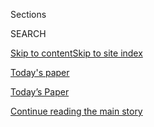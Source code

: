 <div id="app">

<div>

<div class="NYTAppHideMasthead css-zz1s19 e1suatyy0">

<div class="section css-ui9rw0 e1suatyy2">

<div class="css-11hrj97 er09x8g0">

<div class="css-6n7j50">

</div>

<span class="css-1dv1kvn">Sections</span>

<div class="css-10488qs">

<span class="css-1dv1kvn">SEARCH</span>

</div>

[Skip to content](#site-content)[Skip to site index](#site-index)

</div>

<div id="masthead-section-label" class="css-1fnb9ct eaxe0e00">

[Today's
paper](https://www.nytimes.com/section/todayspaper)

</div>

<div class="css-10698na e1huz5gh0">

</div>

</div>

<div id="masthead-bar-one" class="section hasLinks css-15hmgas e1csuq9d3">

<div class="css-uqyvli e1csuq9d0">

</div>

<div class="css-1uqjmks e1csuq9d1">

</div>

<div class="css-9e9ivx">

[](https://myaccount.nytimes.com/auth/login?response_type=cookie&client_id=vi)

</div>

<div class="css-1bvtpon e1csuq9d2">

[Today’s Paper](https://www.nytimes.com/section/todayspaper)

</div>

</div>

</div>

</div>

<div data-aria-hidden="false">

<div id="site-content" data-role="main">

<div id="top-wrapper" class="css-15p45cc eaca97t0" type="top">

<div id="top-slug" class="css-19x0jxb eaca97t1" hidden="">

Advertisement

</div>

[Continue reading the main
story](#after-top)

<div class="ad top-wrapper" style="text-align:center;height:100%;display:block;min-height:90px">

<div id="top" class="place-ad" data-position="top" data-size-key="top">

</div>

</div>

<div id="after-top">

</div>

</div>

<div id="collection-todays-new-york-times" class="section css-15h4p1b e9abtgs0">

<div class="css-1j21atc e1svk9qx1">

<div class="css-fmiefx e1svk9qx2">

<div class="css-1hk7r2m eu54l5x0">

<div id="sponsor-wrapper" class="css-7a1pgi eaca97t0" type="sponsor" hidden="">

<div id="sponsor-slug" class="css-1l4mleb eaca97t1" hidden="">

Supported by

</div>

[Continue reading the main
story](#after-sponsor)

<div id="sponsor" class="ad sponsor-wrapper" style="text-align:left;height:100%;display:block">

</div>

<div id="after-sponsor">

</div>

</div>

</div>

</div>

<div class="css-nfcc9b e1svk9qx3">

<div class="css-vl9dhg e1svk9qx5">

<div class="css-1nrhkj6 e1svk9qx6">

# Today’s Paper

<div class="follow-button-placeholder" data-collection-id="">

</div>

</div>

<div class="css-15h8lyg">

<div class="css-i3zuer">

The Times in Print For

</div>

<div class="css-1vd26hw">

</div>

</div>

</div>

</div>

</div>

1.  [The Front Page](#thefrontpage)
2.  [Tracking An Outbreak](#trackinganoutbreak)
3.  [International](#international)
4.  [National](#national)
5.  [Obituaries](#obituaries)
6.  [Editorials, Op-Ed and Letters](#editorials,op-edandletters)
7.  [Business Day](#businessday)
8.  [Sports Friday](#sportsfriday)
9.  [Weekend Arts](#weekendarts)
10. [Pages A2-A3 and
    Corrections](#pagesa2-a3andcorrections)

<div class="css-4svvz1 ekkqrpp0">

<div class="section css-u82chm ebkl1p30">

<span id="thefrontpage"></span>

## The Front Page

<div class="css-gfgt40 ekkqrpp1">

## Highlights

1.  ![<span class="css-1nk1g0h e1oaj3zl2"><span class="css-1dv1kvn">Credit</span></span>](https://static01.nyt.com/images/2020/07/30/us/gdp-2q-change-promo-1596113580367/gdp-2q-change-promo-1596113580367-videoLarge-v2.png)
    
    <div class="css-10wtrbd">
    
    <div class="css-1dqkjed">
    
    [![](https://static01.nyt.com/images/2020/07/30/us/gdp-2q-change-promo-1596113580367/gdp-2q-change-promo-1596113580367-thumbStandard-v2.png)](/2020/07/30/business/economy/q2-gdp-coronavirus-economy.html)
    
    </div>
    
    ## [A Collapse That Wiped Out 5 Years of Growth, With No Bounce in Sight](/2020/07/30/business/economy/q2-gdp-coronavirus-economy.html)
    
    The second-quarter contraction set a grim record, and it would have
    been worse without government aid that is
    expiring.
    
    <span class="css-me3p27"></span><span class="css-1dydysp e4e4i5l3"></span><span class="css-9voj2j">By
    <span class="css-1baulvz last-byline" itemprop="name">Ben
    Casselman</span></span>
    
    </div>

2.  ![<span class="css-1nk1g0h e1oaj3zl2"><span class="css-1dv1kvn">Credit</span>Doug
    Mills/The New York
    Times</span>](https://static01.nyt.com/images/2020/07/30/us/politics/30TRUMP-ANALYSIS/30TRUMP-ANALYSIS-videoLarge-v2.jpg)
    
    <div class="css-10wtrbd">
    
    <div class="css-1dqkjed">
    
    [![](https://static01.nyt.com/images/2020/07/30/us/politics/30TRUMP-ANALYSIS/30TRUMP-ANALYSIS-thumbStandard-v2.jpg)](/2020/07/30/us/politics/trump-delay-election.html)
    
    </div>
    
    ### news analysis
    
    ## [Trump Attacks an Election He Is at Risk of Losing](/2020/07/30/us/politics/trump-delay-election.html)
    
    Mr. Trump has become a heckler in his own government, failing to
    marshal leaders in Washington to form a robust response to the
    health and economic crises. Instead, he is raising doubts about
    holding the election on
    time.
    
    <span class="css-me3p27"></span><span class="css-1dydysp e4e4i5l3"></span><span class="css-9voj2j">By
    <span class="css-1baulvz last-byline" itemprop="name">Alexander
    Burns</span></span>
    
    </div>

3.  1.  ![<span class="css-1nk1g0h e1oaj3zl2"><span class="css-1dv1kvn">Credit</span></span>](https://static01.nyt.com/images/2020/07/31/us/politics/31dc-wallace-jump1/00dc-wallace-videoLarge.jpg)
        
        <div class="css-10wtrbd">
        
        ### News Analysis
        
        ## [A Half-Century After Wallace, Trump Echoes the Politics of Division](/2020/07/30/us/politics/trump-wallace.html)
        
        <div class="css-ajkwsy">
        
        [![](https://static01.nyt.com/images/2020/07/31/us/politics/31dc-wallace-jump1/00dc-wallace-thumbStandard.jpg)](/2020/07/30/us/politics/trump-wallace.html)
        
        </div>
        
        George Wallace’s speeches and interviews from his 1968 campaign
        feature language and appeals that sound familiar again as the
        “law and order” president sends federal forces into the
        streets.
        
        <span class="css-me3p27"></span><span class="css-1dydysp e4e4i5l3"></span><span class="css-9voj2j">By
        <span class="css-1baulvz last-byline" itemprop="name">Peter
        Baker</span></span>
        
        </div>
    
    2.  ![<span class="css-1nk1g0h e1oaj3zl2"><span class="css-1dv1kvn">Credit</span></span>](https://static01.nyt.com/images/2020/07/30/climate/30CLI-BANGLADESH1/30CLI-BANGLADESH1-videoLarge.jpg)
        
        <div class="css-10wtrbd">
        
        ### Inequity at the boiling point
        
        ## [A Quarter of Bangladesh Is Flooded. Millions Have Lost Everything.](/2020/07/30/climate/bangladesh-floods.html)
        
        <div class="css-ajkwsy">
        
        [![](https://static01.nyt.com/images/2020/07/30/climate/30CLI-BANGLADESH1/30CLI-BANGLADESH1-thumbStandard.jpg)](/2020/07/30/climate/bangladesh-floods.html)
        
        </div>
        
        The country’s latest calamity illustrates a striking inequity of
        our time: The people least responsible for climate change are
        among those most hurt by its
        consequences.
        
        <span class="css-me3p27"></span><span class="css-1dydysp e4e4i5l3"></span><span class="css-9voj2j">By
        <span class="css-1baulvz" itemprop="name">Somini Sengupta</span>
        and
        <span class="css-1baulvz last-byline" itemprop="name">Julfikar
        Ali
    Manik</span></span>
        
        </div>

</div>

<div class="css-p9s95d">

<div class="css-12y5jls">

1.  
    
    <div class="css-14thodx">
    
    <div class="css-141drxa">
    
    [](/2020/07/30/us/john-lewis-live-funeral.html)
    
    ![](https://static01.nyt.com/images/2020/07/30/us/30lewis-funeral5/merlin_175122897_9cfada3c-07bb-4531-8889-888d54df0318-jumbo.jpg?quality=75&auto=webp&disable=upscale)
    
    ## John Lewis, a Man of ‘Unbreakable Perseverance,’ Is Laid to Rest
    
    The civil rights leader was eulogized by former presidents and
    family in Atlanta, the city he represented in Congress for more than
    three decades.
    
    <div class="css-9t0aj2 ea5icrr0">
    
    By <span class="css-1n7hynb">Richard Fausset <span>and</span> Rick
    Rojas</span>
    
    </div>
    
    </div>
    
    <div class="css-1eeg3ce">
    
    Page
    A1
    
    </div>
    
    </div>

2.  
    
    <div class="css-14thodx">
    
    <div class="css-141drxa">
    
    [](/2020/07/30/technology/europe-new-phase-tech-amazon-apple-facebook-google.html)
    
    ![](https://static01.nyt.com/images/2020/07/24/business/00eutech/00eutech-jumbo.jpg?quality=75&auto=webp&disable=upscale)
    
    ## ‘This Is a New Phase’: Europe Shifts Tactics to Limit Tech’s Power
    
    The region’s lawmakers and regulators are taking direct aim at
    Amazon, Facebook, Google and Apple in a series of proposed laws.
    
    <div class="css-9t0aj2 ea5icrr0">
    
    By <span class="css-1n7hynb">Adam Satariano</span>
    
    </div>
    
    </div>
    
    <div class="css-1eeg3ce">
    
    Page
    A1
    
    </div>
    
    </div>

3.  
    
    <div class="css-14thodx">
    
    <div class="css-141drxa">
    
    [](/2020/07/30/science/nasa-mars-launch.html)
    
    ## NASA Launches Perseverance Rover, Capping Summer of Missions to Mars
    
    <div class="css-9t0aj2 ea5icrr0">
    
    By <span class="css-1n7hynb">Kenneth Chang</span>
    
    </div>
    
    </div>
    
    <div class="css-1eeg3ce">
    
    Page
    A21
    
    </div>
    
    </div>

4.  
    
    <div class="css-14thodx">
    
    <div class="css-141drxa">
    
    [](/2020/07/30/us/michael-brown-darren-wilson-ferguson.html)
    
    ## No Charges for Ferguson Officer Who Killed Michael Brown, New Prosecutor Says
    
    <div class="css-9t0aj2 ea5icrr0">
    
    By <span class="css-1n7hynb">John Eligon</span>
    
    </div>
    
    </div>
    
    <div class="css-1eeg3ce">
    
    Page
    A18
    
    </div>
    
    </div>

5.  
    
    <div class="css-14thodx">
    
    <div class="css-141drxa">
    
    [](/2020/07/30/us/native-americans-coronavirus-data.html)
    
    ## Native Americans Feel Devastated by the Virus Yet Overlooked in the Data
    
    <div class="css-9t0aj2 ea5icrr0">
    
    By <span class="css-1n7hynb">Kate Conger, Robert Gebeloff
    <span>and</span> Richard A. Oppel Jr.</span>
    
    </div>
    
    </div>
    
    <div class="css-1eeg3ce">
    
    Page A5
    
    </div>
    
    </div>

6.  
    
    <div class="css-14thodx">
    
    <div class="css-141drxa">
    
    [](/2020/07/30/nyregion/New-jersey-inmate-release-Covid.html)
    
    ## About 20% of N.J. Prisoners Could Be Freed to Avoid Virus
    
    <div class="css-9t0aj2 ea5icrr0">
    
    By <span class="css-1n7hynb">Tracey Tully</span>
    
    </div>
    
    </div>
    
    <div class="css-1eeg3ce">
    
    Page
    A6
    
    </div>
    
    </div>

7.  
    
    <div class="css-14thodx">
    
    <div class="css-141drxa">
    
    [](/2020/07/30/world/middleeast/darfur-sudan.html)
    
    ## The Dictator Who Waged War on Darfur Is Gone, but the Killing Goes On
    
    <div class="css-9t0aj2 ea5icrr0">
    
    By <span class="css-1n7hynb">Declan Walsh</span>
    
    </div>
    
    </div>
    
    <div class="css-1eeg3ce">
    
    Page A11
    
    </div>
    
    </div>

8.  
    
    <div class="css-14thodx">
    
    <div class="css-141drxa">
    
    [](/2020/07/30/technology/big-tech-ceos.html)
    
    ## Grilled by Lawmakers, Big Tech Turns Up the Gaslight
    
    <div class="css-9t0aj2 ea5icrr0">
    
    By <span class="css-1n7hynb">Kevin Roose</span>
    
    </div>
    
    </div>
    
    <div class="css-1eeg3ce">
    
    Page
    B1
    
    </div>
    
    </div>

9.  
    
    <div class="css-14thodx">
    
    <div class="css-141drxa">
    
    [](/2020/07/30/business/economy/fed-talf-wall-street.html)
    
    ## How Pimco’s Cayman-Based Hedge Fund Can Profit From the Fed’s Rescue
    
    <div class="css-9t0aj2 ea5icrr0">
    
    By <span class="css-1n7hynb">Jeanna Smialek</span>
    
    </div>
    
    </div>
    
    <div class="css-1eeg3ce">
    
    Page
    B1
    
    </div>
    
    </div>

10. 
    
    <div class="css-14thodx">
    
    <div class="css-141drxa">
    
    [](/2020/07/30/arts/design/tokyo-olympics-1964-design.html)
    
    ## The 1964 Olympics Certified a New Japan, in Steel and on the Screen
    
    <div class="css-9t0aj2 ea5icrr0">
    
    By <span class="css-1n7hynb">Jason Farago</span>
    
    </div>
    
    </div>
    
    <div class="css-1eeg3ce">
    
    Page C10
    
    </div>
    
    </div>

11. 
    
    <div class="css-14thodx">
    
    <div class="css-141drxa">
    
    [](/2020/07/29/arts/design/kerry-james-marshall-audubon.html)
    
    ## Kerry James Marshall’s Black Birds Take Flight in a New Series
    
    <div class="css-9t0aj2 ea5icrr0">
    
    By <span class="css-1n7hynb">Ted Loos</span>
    
    </div>
    
    </div>
    
    <div class="css-1eeg3ce">
    
    Page C1
    
    </div>
    
    </div>

12. 
    
    <div class="css-14thodx">
    
    <div class="css-141drxa">
    
    [](/2020/07/30/us/politics/herman-cain-dead.html)
    
    ## Herman Cain, Former C.E.O. and Presidential Candidate, Dies at 74
    
    <div class="css-9t0aj2 ea5icrr0">
    
    By <span class="css-1n7hynb">Aimee Ortiz <span>and</span> Katharine
    Q. Seelye</span>
    
    </div>
    
    </div>
    
    <div class="css-1eeg3ce">
    
    Page A23
    
    </div>
    
    </div>

13. 
    
    <div class="css-14thodx">
    
    <div class="css-141drxa">
    
    [](/2020/07/30/sports/basketball/sports-bubble-nba-mlb.html)
    
    ## ‘Bubbles’ Are Working. But How Long Can Sports Stay Inside?
    
    <div class="css-9t0aj2 ea5icrr0">
    
    By <span class="css-1n7hynb">Andrew Keh</span>
    
    </div>
    
    </div>
    
    <div class="css-1eeg3ce">
    
    Page B9
    
    </div>
    
    </div>

</div>

<div class="css-e8rtmy">

<div class="css-p6aiyf">

## TODAYS FRONT PAGES

<div class="css-1ynbx7u">

1.  <span class="css-wn3dab">Edition:</span>
2.  New York
3.  National
4.  International

</div>

<div class="css-1b7i6zk">

</div>

</div>

<div class="css-9n0xhu">

[](http://app.nytimes.com/todayspaper)

<div class="css-1xuus33">

<div class="css-136rh60">

### Another Way to Read Today’s Paper

The daily newspaper, reimagined for the Web. Available to
subscribers.

</div>

<div class="css-1fzqjj2">

![](https://static01.nyt.com/images/section/todayspaper/promo-img@2x.png)

</div>

</div>

<div class="css-xi606m">

<span>Try It Now</span>

</div>

</div>

</div>

</div>

</div>

<div id="mid1-wrapper" class="css-92qh85 eaca97t0" type="rank">

<div id="mid1-slug" class="css-1tag3rd eaca97t1">

Advertisement

</div>

[Continue reading the main
story](#after-mid1)

<div id="mid1" class="ad mid1-wrapper" style="text-align:center;height:100%;display:block">

</div>

<div id="after-mid1">

</div>

</div>

<div class="section css-u82chm ebkl1p30">

<span id="trackinganoutbreak"></span>

## Tracking An Outbreak

1.  
    
    <div class="css-14thodx">
    
    <div class="css-141drxa">
    
    [](/2020/07/30/health/coronavirus-children.html)
    
    ## Children May Carry Coronavirus at High Levels, Study Finds
    
    <div class="css-9t0aj2 ea5icrr0">
    
    By <span class="css-1n7hynb">Apoorva Mandavilli</span>
    
    </div>
    
    </div>
    
    <div class="css-1eeg3ce">
    
    Page
    A4
    
    </div>
    
    </div>

2.  
    
    <div class="css-14thodx">
    
    <div class="css-141drxa">
    
    [](/2020/07/30/us/native-americans-coronavirus-data.html)
    
    ## Native Americans Feel Devastated by the Virus Yet Overlooked in the Data
    
    <div class="css-9t0aj2 ea5icrr0">
    
    By <span class="css-1n7hynb">Kate Conger, Robert Gebeloff
    <span>and</span> Richard A. Oppel Jr.</span>
    
    </div>
    
    </div>
    
    <div class="css-1eeg3ce">
    
    Page
    A5
    
    </div>
    
    </div>

3.  
    
    <div class="css-14thodx">
    
    <div class="css-141drxa">
    
    [](/2020/07/30/world/middleeast/pilgrims-hajj-mecca-coronavirus-pandemic.html)
    
    ## Pilgrims, Fewer and Socially Distanced, Arrive in Mecca for Annual Hajj
    
    <div class="css-9t0aj2 ea5icrr0">
    
    By <span class="css-1n7hynb">Vivian Yee</span>
    
    </div>
    
    </div>
    
    <div class="css-1eeg3ce">
    
    Page A5
    
    </div>
    
    </div>

<div class="css-k0b1g2">

Show More in Tracking An
    Outbreak

</div>

</div>

<div class="section css-u82chm ebkl1p30">

<span id="international"></span>

## International

1.  
    
    <div class="css-14thodx">
    
    <div class="css-141drxa">
    
    [](/2020/07/30/world/middleeast/darfur-sudan.html)
    
    ## The Dictator Who Waged War on Darfur Is Gone, but the Killing Goes On
    
    <div class="css-9t0aj2 ea5icrr0">
    
    By <span class="css-1n7hynb">Declan Walsh</span>
    
    </div>
    
    </div>
    
    <div class="css-1eeg3ce">
    
    Page
    A11
    
    </div>
    
    </div>

2.  
    
    <div class="css-14thodx">
    
    <div class="css-141drxa">
    
    [](/2020/07/30/world/asia/coronavirus-china-quarantine.html)
    
    ## China Uses Quarantines as Cover to Detain Dissidents, Activists Say
    
    <div class="css-9t0aj2 ea5icrr0">
    
    By <span class="css-1n7hynb">Sui-Lee Wee</span>
    
    </div>
    
    </div>
    
    <div class="css-1eeg3ce">
    
    Page A12
    
    </div>
    
    </div>

3.  
    
    <div class="css-14thodx">
    
    <div class="css-141drxa">
    
    [](/2020/07/29/world/asia/hong-kong-arrests-security-law.html)
    
    ## Hong Kong Is Keeping Pro-Democracy Candidates Out of Its Election
    
    <div class="css-9t0aj2 ea5icrr0">
    
    By <span class="css-1n7hynb">Austin Ramzy, Elaine Yu
    <span>and</span> Tiffany May</span>
    
    </div>
    
    </div>
    
    <div class="css-1eeg3ce">
    
    Page A12
    
    </div>
    
    </div>

<div class="css-k0b1g2">

Show More in International

</div>

</div>

<div id="mid2-wrapper" class="css-92qh85 eaca97t0" type="rank">

<div id="mid2-slug" class="css-1tag3rd eaca97t1">

Advertisement

</div>

[Continue reading the main
story](#after-mid2)

<div id="mid2" class="ad mid2-wrapper" style="text-align:center;height:100%;display:block">

</div>

<div id="after-mid2">

</div>

</div>

<div class="section css-u82chm ebkl1p30">

<span id="national"></span>

## National

1.  
    
    <div class="css-14thodx">
    
    <div class="css-141drxa">
    
    [](/2020/07/29/nyregion/lake-solitude-closed-racism.html)
    
    ## ‘Hidden Gem’ Made Popular by TikTok Is Shut to Keep Out-of-Towners Away
    
    <div class="css-9t0aj2 ea5icrr0">
    
    By <span class="css-1n7hynb">Sarah Maslin Nir</span>
    
    </div>
    
    </div>
    
    <div class="css-1eeg3ce">
    
    Page
    A15
    
    </div>
    
    </div>

2.  
    
    <div class="css-14thodx">
    
    <div class="css-141drxa">
    
    [](/2020/07/30/us/politics/obama-trump-biden.html)
    
    ## Obama Unleashes on Trump Privately as He Raises $24 Million for Biden
    
    <div class="css-9t0aj2 ea5icrr0">
    
    By <span class="css-1n7hynb">Shane Goldmacher <span>and</span> Glenn
    Thrush</span>
    
    </div>
    
    </div>
    
    <div class="css-1eeg3ce">
    
    Page
    A16
    
    </div>
    
    </div>

3.  
    
    <div class="css-14thodx">
    
    <div class="css-141drxa">
    
    [](/2020/07/30/nyregion/seth-ducharme-us-attorney-brooklyn.html)
    
    ## Why Barr’s Pick for Brooklyn Prosecutor Faces Scrutiny From All Sides
    
    <div class="css-9t0aj2 ea5icrr0">
    
    By <span class="css-1n7hynb">Nicole Hong</span>
    
    </div>
    
    </div>
    
    <div class="css-1eeg3ce">
    
    Page A16
    
    </div>
    
    </div>

<div class="css-k0b1g2">

Show More in National

</div>

</div>

<div class="section css-u82chm ebkl1p30">

<span id="obituaries"></span>

## Obituaries

1.  
    
    <div class="css-14thodx">
    
    <div class="css-141drxa">
    
    [](/2020/07/30/world/asia/lee-teng-hui-dead.html)
    
    ## Lee Teng-hui, 97, Who Led Taiwan’s Turn to Democracy, Dies
    
    <div class="css-9t0aj2 ea5icrr0">
    
    By <span class="css-1n7hynb">Jonathan Kandell</span>
    
    </div>
    
    </div>
    
    <div class="css-1eeg3ce">
    
    Page A22
    
    </div>
    
    </div>

2.  
    
    <div class="css-14thodx">
    
    <div class="css-141drxa">
    
    [](/2020/07/24/us/bruce-blair-dead.html)
    
    ## Bruce Blair, Crusader for Nuclear Arms Control, Dies at 72
    
    <div class="css-9t0aj2 ea5icrr0">
    
    By <span class="css-1n7hynb">Sam Roberts</span>
    
    </div>
    
    </div>
    
    <div class="css-1eeg3ce">
    
    Page A22
    
    </div>
    
    </div>

3.  
    
    <div class="css-14thodx">
    
    <div class="css-141drxa">
    
    [](/2020/07/30/us/politics/herman-cain-dead.html)
    
    ## Herman Cain, Former C.E.O. and Presidential Candidate, Dies at 74
    
    <div class="css-9t0aj2 ea5icrr0">
    
    By <span class="css-1n7hynb">Aimee Ortiz <span>and</span> Katharine
    Q. Seelye</span>
    
    </div>
    
    </div>
    
    <div class="css-1eeg3ce">
    
    Page A23
    
    </div>
    
    </div>

</div>

<div id="mid3-wrapper" class="css-92qh85 eaca97t0" type="rank">

<div id="mid3-slug" class="css-1tag3rd eaca97t1">

Advertisement

</div>

[Continue reading the main
story](#after-mid3)

<div id="mid3" class="ad mid3-wrapper" style="text-align:center;height:100%;display:block">

</div>

<div id="after-mid3">

</div>

</div>

<div class="section css-u82chm ebkl1p30">

<span id="editorials,op-edandletters"></span>

## Editorials, Op-Ed and Letters

1.  
    
    <div class="css-14thodx">
    
    <div class="css-141drxa">
    
    [](/2020/07/30/opinion/mitch-mcconnell-coronavirus-economy.html)
    
    ## Mitch McConnell Could Rescue Millions. What Is He Waiting For?
    
    <div class="css-9t0aj2 ea5icrr0">
    
    By <span class="css-1n7hynb">The Editorial Board</span>
    
    </div>
    
    </div>
    
    <div class="css-1eeg3ce">
    
    Page A24
    
    </div>
    
    </div>

2.  
    
    <div class="css-14thodx">
    
    <div class="css-141drxa">
    
    [](/2020/07/30/opinion/trump-coronavirus-economy.html)
    
    ## The Nightmare on Pennsylvania Avenue
    
    <div class="css-9t0aj2 ea5icrr0">
    
    By <span class="css-1n7hynb">Paul Krugman</span>
    
    </div>
    
    </div>
    
    <div class="css-1eeg3ce">
    
    Page A24
    
    </div>
    
    </div>

3.  
    
    <div class="css-14thodx">
    
    <div class="css-141drxa">
    
    [](/2020/07/30/opinion/biden-fdr.html)
    
    ## The Future of American Liberalism
    
    <div class="css-9t0aj2 ea5icrr0">
    
    By <span class="css-1n7hynb">David Brooks</span>
    
    </div>
    
    </div>
    
    <div class="css-1eeg3ce">
    
    Page A25
    
    </div>
    
    </div>

<div class="css-k0b1g2">

Show More in Editorials, Op-Ed and Letters

</div>

</div>

<div class="section css-u82chm ebkl1p30">

<span id="businessday"></span>

## Business Day

1.  
    
    <div class="css-14thodx">
    
    <div class="css-141drxa">
    
    [](/2020/07/30/technology/big-tech-ceos.html)
    
    ## Grilled by Lawmakers, Big Tech Turns Up the Gaslight
    
    <div class="css-9t0aj2 ea5icrr0">
    
    By <span class="css-1n7hynb">Kevin Roose</span>
    
    </div>
    
    </div>
    
    <div class="css-1eeg3ce">
    
    Page B1
    
    </div>
    
    </div>

2.  
    
    <div class="css-14thodx">
    
    <div class="css-141drxa">
    
    [](/2020/07/30/business/unemployment-payments-change.html)
    
    ## Why Changing Unemployment Payments Could Take Months
    
    <div class="css-9t0aj2 ea5icrr0">
    
    By <span class="css-1n7hynb">Jim Tankersley <span>and</span> Tara
    Siegel Bernard</span>
    
    </div>
    
    </div>
    
    <div class="css-1eeg3ce">
    
    Page
    B1
    
    </div>
    
    </div>

3.  
    
    <div class="css-14thodx">
    
    <div class="css-141drxa">
    
    [](/2020/07/30/business/economy/fed-talf-wall-street.html)
    
    ## How Pimco’s Cayman-Based Hedge Fund Can Profit From the Fed’s Rescue
    
    <div class="css-9t0aj2 ea5icrr0">
    
    By <span class="css-1n7hynb">Jeanna Smialek</span>
    
    </div>
    
    </div>
    
    <div class="css-1eeg3ce">
    
    Page B1
    
    </div>
    
    </div>

<div class="css-k0b1g2">

Show More in Business Day

</div>

</div>

<div id="mid4-wrapper" class="css-92qh85 eaca97t0" type="rank">

<div id="mid4-slug" class="css-1tag3rd eaca97t1">

Advertisement

</div>

[Continue reading the main
story](#after-mid4)

<div id="mid4" class="ad mid4-wrapper" style="text-align:center;height:100%;display:block">

</div>

<div id="after-mid4">

</div>

</div>

<div class="section css-u82chm ebkl1p30">

<span id="sportsfriday"></span>

## Sports Friday

1.  
    
    <div class="css-14thodx">
    
    <div class="css-141drxa">
    
    [](/2020/07/30/sports/basketball/sports-bubble-nba-mlb.html)
    
    ## ‘Bubbles’ Are Working. But How Long Can Sports Stay Inside?
    
    <div class="css-9t0aj2 ea5icrr0">
    
    By <span class="css-1n7hynb">Andrew Keh</span>
    
    </div>
    
    </div>
    
    <div class="css-1eeg3ce">
    
    Page
    B9
    
    </div>
    
    </div>

2.  
    
    <div class="css-14thodx">
    
    <div class="css-141drxa">
    
    [](/2020/07/30/sports/basketball/nba-knicks-coach-tom-thibodeau.html)
    
    ## Thibodeau Calls Knicks Job a ‘Dream Come True’
    
    <div class="css-9t0aj2 ea5icrr0">
    
    By <span class="css-1n7hynb">Sopan Deb</span>
    
    </div>
    
    </div>
    
    <div class="css-1eeg3ce">
    
    Page B10
    
    </div>
    
    </div>

3.  
    
    <div class="css-14thodx">
    
    <div class="css-141drxa">
    
    [](/2020/07/28/sports/soccer/erling-haaland-gio-reyna-thuram.html)
    
    ## Fathers, Sons and Soccer: Reflections on the Family Business
    
    <div class="css-9t0aj2 ea5icrr0">
    
    By <span class="css-1n7hynb">Rory Smith</span>
    
    </div>
    
    </div>
    
    <div class="css-1eeg3ce">
    
    Page B10
    
    </div>
    
    </div>

<div class="css-k0b1g2">

Show More in Sports Friday

</div>

</div>

<div class="section css-u82chm ebkl1p30">

<span id="weekendarts"></span>

## Weekend Arts

1.  
    
    <div class="css-14thodx">
    
    <div class="css-141drxa">
    
    [](/2020/07/29/arts/design/kerry-james-marshall-audubon.html)
    
    ## Kerry James Marshall’s Black Birds Take Flight in a New Series
    
    <div class="css-9t0aj2 ea5icrr0">
    
    By <span class="css-1n7hynb">Ted Loos</span>
    
    </div>
    
    </div>
    
    <div class="css-1eeg3ce">
    
    Page C1
    
    </div>
    
    </div>

2.  
    
    <div class="css-14thodx">
    
    <div class="css-141drxa">
    
    [](/2020/07/30/theater/theater-classes-at-home.html)
    
    ## How I Spent My Summer Vacation: Singing, Dancing, Knife Fighting
    
    <div class="css-9t0aj2 ea5icrr0">
    
    By <span class="css-1n7hynb">Alexis Soloski</span>
    
    </div>
    
    </div>
    
    <div class="css-1eeg3ce">
    
    Page C1
    
    </div>
    
    </div>

3.  
    
    <div class="css-14thodx">
    
    <div class="css-141drxa">
    
    [](/2020/07/30/arts/things-to-do-weekend-coronavirus.html)
    
    ## 7 Things to Do This Weekend
    
    <div class="css-9t0aj2 ea5icrr0">
    
    </div>
    
    </div>
    
    <div class="css-1eeg3ce">
    
    Page C2
    
    </div>
    
    </div>

<div class="css-k0b1g2">

Show More in Weekend Arts

</div>

</div>

<div id="mid5-wrapper" class="css-92qh85 eaca97t0" type="rank">

<div id="mid5-slug" class="css-1tag3rd eaca97t1">

Advertisement

</div>

[Continue reading the main
story](#after-mid5)

<div id="mid5" class="ad mid5-wrapper" style="text-align:center;height:100%;display:block">

</div>

<div id="after-mid5">

</div>

</div>

<div class="section css-u82chm ebkl1p30">

<span id="pagesa2-a3andcorrections"></span>

## Pages A2-A3 and Corrections

1.  
    
    <div class="css-14thodx">
    
    <div class="css-141drxa">
    
    [](/2020/07/28/technology/amazon-jeff-bezos.html)
    
    ## Amazon Is Jeff Bezos
    
    <div class="css-9t0aj2 ea5icrr0">
    
    By <span class="css-1n7hynb">Shira Ovide</span>
    
    </div>
    
    </div>
    
    <div class="css-1eeg3ce">
    
    Page
    A2
    
    </div>
    
    </div>

2.  
    
    <div class="css-14thodx">
    
    <div class="css-141drxa">
    
    [](/2020/07/30/todayspaper/quotation-of-the-day-dictator-who-brutalized-darfur-is-in-jail-but-the-killing-goes-on.html)
    
    ## Quotation of the Day: Dictator Who Brutalized Darfur Is in Jail, but the Killing Goes On
    
    <div class="css-9t0aj2 ea5icrr0">
    
    </div>
    
    </div>
    
    <div class="css-1eeg3ce">
    
    Page A3
    
    </div>
    
    </div>

3.  
    
    <div class="css-14thodx">
    
    <div class="css-141drxa">
    
    [](/2020/07/30/pageoneplus/corrections-july-31-2020.html)
    
    ## Corrections: July 31, 2020
    
    <div class="css-9t0aj2 ea5icrr0">
    
    </div>
    
    </div>
    
    <div class="css-1eeg3ce">
    
    Page A21
    
    </div>
    
    </div>

</div>

</div>

</div>

</div>

## Site Index

<div>

</div>

## Site Information Navigation

  - [© <span>2020</span> <span>The New York Times
    Company</span>](https://help.nytimes.com/hc/en-us/articles/115014792127-Copyright-notice)

<!-- end list -->

  - [NYTCo](https://www.nytco.com/)
  - [Contact
    Us](https://help.nytimes.com/hc/en-us/articles/115015385887-Contact-Us)
  - [Work with us](https://www.nytco.com/careers/)
  - [Advertise](https://nytmediakit.com/)
  - [T Brand Studio](http://www.tbrandstudio.com/)
  - [Your Ad
    Choices](https://www.nytimes.com/privacy/cookie-policy#how-do-i-manage-trackers)
  - [Privacy](https://www.nytimes.com/privacy)
  - [Terms of
    Service](https://help.nytimes.com/hc/en-us/articles/115014893428-Terms-of-service)
  - [Terms of
    Sale](https://help.nytimes.com/hc/en-us/articles/115014893968-Terms-of-sale)
  - [Site
    Map](https://spiderbites.nytimes.com)
  - [Help](https://help.nytimes.com/hc/en-us)
  - [Subscriptions](https://www.nytimes.com/subscription?campaignId=37WXW)

</div>

</div>
